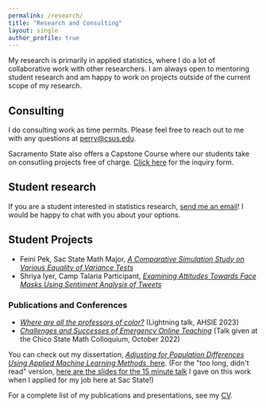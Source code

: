 ```yaml
---
permalink: /research/
title: "Research and Consulting"
layout: single
author_profile: true
---
```


My research is primarily in applied statistics, where I do a lot of collaborative work with other researchers. I am always open to mentoring student research and am happy to work on projects outside of the current scope of my research. 

## Consulting

I do consulting work as time permits. Please feel free to reach out to me with any questions at perry@csus.edu. 

Sacramento State also offers a Capstone Course where our students take on consutling projects free of charge. [Click here](https://forms.office.com/pages/responsepage.aspx?id=AZC0tj-L-kOZoXBujH41mM5QfwqOc9RKgZnet9bSVfpUNUVCTDBUQjE2SkVEVVg0WkhDUjU3UVlITy4u&route=shorturl) for the inquiry form. 

## Student research

If you are a student interested in statistics research, [send me an email](mailto:perry@csus.edu)! I would be happy to chat with you about your options.

## Student Projects

- Feini Pek, Sac State Math Major, [*A Comparative Simulation Study on Various Equality of Variance Tests*](https://lgpperry.github.io/research/Spring_symp23.pdf)
- Shriya Iyer, Camp Talaria Participant, [*Examining Attitudes Towards Face Masks Using Sentiment Analysis of Tweets*](https://lgpperry.github.io/research/ATHENA_Research_Paper.pdf)

### Publications and Conferences

- [*Where are all the professors of color?*](https://lgpperry.github.io/research/AHSIE2023.pdf) (Lightning talk, AHSIE 2023)
- [*Challenges and Successes of Emergency Online Teaching*](https://lgpperry.github.io/research/Emergency_Online_Teaching_Talk.pdf) (Talk given at the Chico State Math Colloquium, October 2022)

You can check out my dissertation, [*Adjusting for Population Differences Using Applied Machine Learning Methods*, here](https://escholarship.org/uc/item/5ng9c2bn#main). (For the "too long, didn't read" version, [here are the slides for the 15 minute talk](https://lgpperry.github.io/research/ResearchTalk_CSUS.pdf) I gave on this work when I applied for my job here at Sac State!)

For a complete list of my publications and presentations, see my [CV](https://lgpperry.github.io/PerryCV.pdf). 
